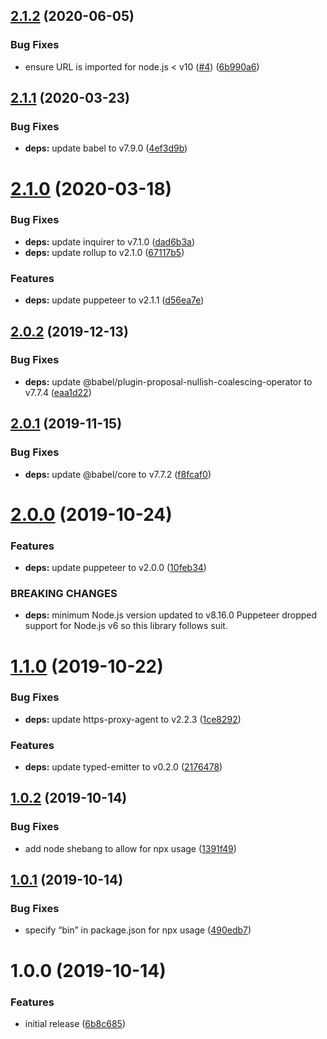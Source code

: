 ## [2.1.2](https://github.com/davecardwell/publix-coupon-clipper/compare/v2.1.1...v2.1.2) (2020-06-05)


### Bug Fixes

* ensure URL is imported for node.js < v10 ([#4](https://github.com/davecardwell/publix-coupon-clipper/issues/4)) ([6b990a6](https://github.com/davecardwell/publix-coupon-clipper/commit/6b990a69c65de1eb18c6f30edddb49825b85ff95))

## [2.1.1](https://github.com/davecardwell/publix-coupon-clipper/compare/v2.1.0...v2.1.1) (2020-03-23)


### Bug Fixes

* **deps:** update babel to v7.9.0 ([4ef3d9b](https://github.com/davecardwell/publix-coupon-clipper/commit/4ef3d9bbadbc68358467144a4ee1f8574d3be5cd))

# [2.1.0](https://github.com/davecardwell/publix-coupon-clipper/compare/v2.0.2...v2.1.0) (2020-03-18)


### Bug Fixes

* **deps:** update inquirer to v7.1.0 ([dad6b3a](https://github.com/davecardwell/publix-coupon-clipper/commit/dad6b3aeaa1e63f5f10a6f47437ad99749e691dc))
* **deps:** update rollup to v2.1.0 ([67117b5](https://github.com/davecardwell/publix-coupon-clipper/commit/67117b5dc646941997f49df9a9e8daf6961bb1f3))


### Features

* **deps:** update puppeteer to v2.1.1 ([d56ea7e](https://github.com/davecardwell/publix-coupon-clipper/commit/d56ea7e1a32df47c04ab99be583a8eb6ecb81139))

## [2.0.2](https://github.com/davecardwell/publix-coupon-clipper/compare/v2.0.1...v2.0.2) (2019-12-13)


### Bug Fixes

* **deps:** update @babel/plugin-proposal-nullish-coalescing-operator to v7.7.4 ([eaa1d22](https://github.com/davecardwell/publix-coupon-clipper/commit/eaa1d220fd65ab4b571b4baeb94a0643a7b1bf2b))

## [2.0.1](https://github.com/davecardwell/publix-coupon-clipper/compare/v2.0.0...v2.0.1) (2019-11-15)


### Bug Fixes

* **deps:** update @babel/core to v7.7.2 ([f8fcaf0](https://github.com/davecardwell/publix-coupon-clipper/commit/f8fcaf0e58a8464e87f86c851b4a31ac7fe0f999))

# [2.0.0](https://github.com/davecardwell/publix-coupon-clipper/compare/v1.1.0...v2.0.0) (2019-10-24)


### Features

* **deps:** update puppeteer to v2.0.0 ([10feb34](https://github.com/davecardwell/publix-coupon-clipper/commit/10feb34bedc2bbf0fcc087d2727457005e1c6686))


### BREAKING CHANGES

* **deps:** minimum Node.js version updated to v8.16.0
Puppeteer dropped support for Node.js v6 so this library follows suit.

# [1.1.0](https://github.com/davecardwell/publix-coupon-clipper/compare/v1.0.2...v1.1.0) (2019-10-22)


### Bug Fixes

* **deps:** update https-proxy-agent to v2.2.3 ([1ce8292](https://github.com/davecardwell/publix-coupon-clipper/commit/1ce829249572265743a204da34de9ecb9239133d))


### Features

* **deps:** update typed-emitter to v0.2.0 ([2176478](https://github.com/davecardwell/publix-coupon-clipper/commit/2176478974bd79a5d1cf2c93b2c27c66954c4c48))

## [1.0.2](https://github.com/davecardwell/publix-coupon-clipper/compare/v1.0.1...v1.0.2) (2019-10-14)


### Bug Fixes

* add node shebang to allow for npx usage ([1391f49](https://github.com/davecardwell/publix-coupon-clipper/commit/1391f496fa3d6e2ff47a0a25150fdb2798f5d74a))

## [1.0.1](https://github.com/davecardwell/publix-coupon-clipper/compare/v1.0.0...v1.0.1) (2019-10-14)


### Bug Fixes

* specify “bin” in package.json for npx usage ([490edb7](https://github.com/davecardwell/publix-coupon-clipper/commit/490edb7217fe6b570e170bffc84a8a775af1d3ea))

# 1.0.0 (2019-10-14)


### Features

* initial release ([6b8c685](https://github.com/davecardwell/publix-coupon-clipper/commit/6b8c685439b24519c4815c4c7d3abe86056fa322))
